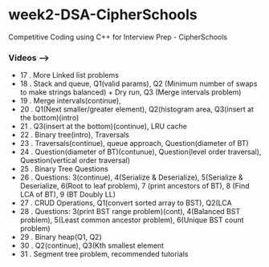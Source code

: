# week2-DSA-CipherSchools

Competitive Coding using C++ for Interview Prep - CipherSchools

### Videos -->

- 17 . More Linked list problems
- 18 . Stack and queue, Q1(valid params), Q2 (Minimum number of swaps to make strings balanced) + Dry run, Q3 (Merge intervals problem)
- 19 . Merge intervals(continue),
- 20 . Q1(Next smaller/greater element), Q2(histogram area, Q3(insert at the bottom)(intro)
- 21 . Q3(insert at the bottom)(continue), LRU cache
- 22 . Binary tree(intro), Traversals
- 23 . Traversals(continue), queue approach, Question(diameter of BT)
- 24 . Question(diameter of BT)(contunue), Question(level order traversal), Question(vertical order traversal)
- 25 . Binary Tree Questions
- 26 . Questions: 3(continue), 4(Serialize & Deserialize), 5(Serialize & Deserialize, 6(Root to leaf problem), 7 (print ancestors of BT), 8 (Find LCA of BT), 9 (BT Doubly LL)
- 27 . CRUD Operations, Q1(convert sorted array to BST), Q2(LCA
- 28 . Questions: 3(print BST range problem)(cont), 4(Balanced BST problem), 5(Least common ancestor problem), 6(Unique BST count problem)
- 29 . Binary heap(Q1, Q2)
- 30 . Q2(continue), Q3(Kth smallest element
- 31 . Segment tree problem, recommended tutorials
